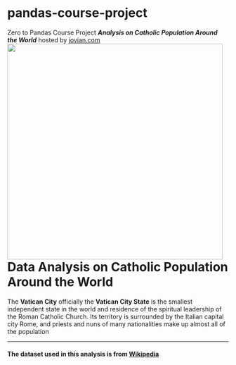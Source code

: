 # pandas-course-project
Zero to Pandas Course Project **_Analysis on Catholic Population Around the World_** hosted by [jovian.com](https://jovian.com/dajo09/catholic-population-worldwide-analysis)
<img src="https://www.crossed-flag-pins.com/animated-flag-gif/gifs/Vatican-City_240-animated-flag-gifs.gif"
style="width:490px; float: left; margin: 0 0px 0px 0px;"></img>

# Data Analysis on Catholic Population Around the World


The **Vatican City** officially the **Vatican City State** is the smallest independent state in the world and residence of the spiritual leadership of the Roman Catholic Church. Its territory is surrounded by the Italian capital city Rome, and priests and nuns of many nationalities make up almost all of the population

***



#### The dataset used in this analysis is from [Wikipedia](https://en.wikipedia.org/wiki/Catholic_Church_by_country)
